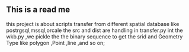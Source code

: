 ## This is a read me
this project is about scripts transfer from different spatial
database like postrgsql,mssql,orcale
the src and dist are handling in transfer.py
int the wkb.py ,we pickle the  the binary sequence to get the
  srid and Geometry Type like polygon ,Point ,line ,and so on;
